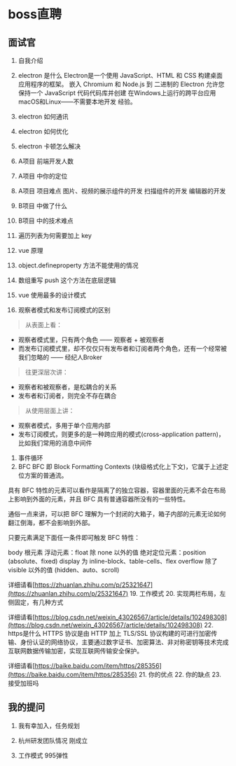 # boss直聘
## 面试官
1. 自我介绍
2. electron 是什么
Electron是一个使用 JavaScript、HTML 和 CSS 构建桌面应用程序的框架。 嵌入 Chromium 和 Node.js 到 二进制的 Electron 允许您保持一个 JavaScript 代码代码库并创建 在Windows上运行的跨平台应用 macOS和Linux——不需要本地开发 经验。

3. electron 如何通讯
4. electron 如何优化
5. electron 卡顿怎么解决
6. A项目 前端开发人数
7. A项目 中你的定位
8. A项目 项目难点
图片、视频的展示组件的开发
扫描组件的开发
编辑器的开发

9.  B项目 中做了什么
10. B项目 中的技术难点
11. 遍历列表为何需要加上 key
12. vue 原理
13. object.defineproperty 方法不能使用的情况
14. 数组重写 push 这个方法在底层逻辑
15. vue 使用最多的设计模式
16. 观察者模式和发布订阅模式的区别
> 从表面上看：
-  观察者模式里，只有两个角色 —— 观察者 + 被观察者
-  而发布订阅模式里，却不仅仅只有发布者和订阅者两个角色，还有一个经常被我们忽略的 —— 经纪人Broker

> 往更深层次讲：
-  观察者和被观察者，是松耦合的关系
-  发布者和订阅者，则完全不存在耦合

> 从使用层面上讲：
-  观察者模式，多用于单个应用内部
-  发布订阅模式，则更多的是一种跨应用的模式(cross-application pattern)，比如我们常用的消息中间件

1.  事件循环
2.  BFC
BFC 即 Block Formatting Contexts (块级格式化上下文)，它属于上述定位方案的普通流。

具有 BFC 特性的元素可以看作是隔离了的独立容器，容器里面的元素不会在布局上影响到外面的元素，并且 BFC 具有普通容器所没有的一些特性。

通俗一点来讲，可以把 BFC 理解为一个封闭的大箱子，箱子内部的元素无论如何翻江倒海，都不会影响到外部。

只要元素满足下面任一条件即可触发 BFC 特性：

body 根元素
浮动元素：float 除 none 以外的值
绝对定位元素：position (absolute、fixed)
display 为 inline-block、table-cells、flex
overflow 除了 visible 以外的值 (hidden、auto、scroll)

详细请看[https://zhuanlan.zhihu.com/p/25321647](https://zhuanlan.zhihu.com/p/25321647)
19. 工作模式
20. 实现两栏布局，左侧固定，有几种方式

详细请看[https://blog.csdn.net/weixin_43026567/article/details/102498308](https://blog.csdn.net/weixin_43026567/article/details/102498308)
22. https是什么
HTTPS 协议是由 HTTP 加上 TLS/SSL 协议构建的可进行加密传输、身份认证的网络协议，主要通过数字证书、加密算法、非对称密钥等技术完成互联网数据传输加密，实现互联网传输安全保护。

详细请看[https://baike.baidu.com/item/https/285356](https://baike.baidu.com/item/https/285356)
21. 你的优点
22. 你的缺点
23. 接受加班吗
## 我的提问
1. 我有幸加入，任务规划
2. 杭州研发团队情况
刚成立

3. 工作模式
995弹性
